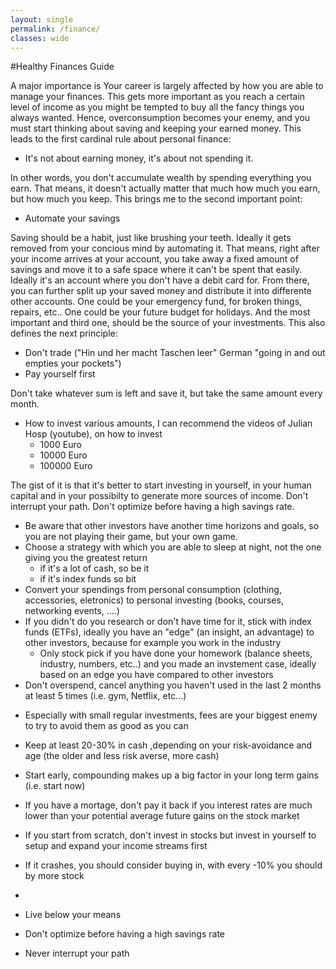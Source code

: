 ```yaml
---
layout: single
permalink: /finance/
classes: wide
---
```

#Healthy Finances Guide

A major importance is Your career is largely affected by how you are able to manage your finances. This gets more important
as you reach  a certain level of income as you might be tempted to buy all the fancy things you always wanted. 
Hence, overconsumption becomes your enemy, and you must start thinking about saving and keeping your earned money. 
This leads to the first cardinal rule about personal finance:

* It's not about earning money, it's about not spending it. 

In other words, you don't accumulate wealth by spending everything you earn. That means, it doesn't actually matter that much how much you earn, but how much you keep. 
This brings me to the second important point: 

*  Automate your savings

Saving should be a habit, just like brushing your teeth. Ideally it gets removed from your concious mind by automating it. That means, right after your income 
arrives at your account, you take away a fixed amount of savings and move it to a safe space where it can't be spent that easily. Ideally it's an account
where you don't have a debit card for. From there, you can further split up your saved money and distribute it into differente other accounts. One could 
be your emergency fund, for broken things, repairs, etc.. One could be your future budget for holidays. And the most important and third one, should be the source
of your investments. This also defines the next principle:

* Don't trade ("Hin und her macht Taschen leer" German "going in and out empties your pockets")
* Pay yourself first

Don't take whatever sum is left and save it, but take the same amount every month.

* How to invest various amounts, I can recommend the videos of Julian Hosp (youtube), on how to invest 
  - 1000 Euro
  - 10000 Euro
  - 100000 Euro
    


The gist of it is that it's better to start investing in yourself, in your human capital and in your possibilty to generate more sources of income. 
Don't interrupt your path. Don't optimize before having a high savings rate. 

* Be aware that other investors have another time horizons and goals, so you are not playing their game, but your own game.
* Choose a strategy with which you are able to sleep at night, not the one giving you the greatest return
    - if it's a lot of cash, so be it
    - if it's index funds so bit 
* Convert your spendings from personal consumption (clothing, accessories, eletronics) to personal investing (books, courses, networking events, ....)
* If you didn't do you research or don't have time for it, stick with index funds (ETFs), ideally you have an "edge" (an insight, an advantage) to other investors, because for example you work in the industry
    - Only stock pick if you have done your homework (balance sheets, industry, numbers, etc..) and you made an invstement case, ideally based on an edge you have
      compared to other investors
* Don't overspend, cancel anything you haven't used in the last 2 months at least 5 times (i.e. gym, Netflix, etc...)


- Especially with small regular investments, fees are your biggest enemy to try to avoid them as good as you can


- Keep at least 20-30% in cash ,depending on your risk-avoidance and age (the older and less risk averse, more cash)
- Start early, compounding makes up a big factor in your long term gains (i.e. start now)


- If you have a mortage, don't pay it back if you interest rates are much lower than your potential average future gains on the stock market
- If you start from scratch, don't invest in stocks but invest in yourself to setup and expand your income streams first
- If it crashes, you should consider buying in, with every -10% you should by more stock

- 
- Live below your means
- Don't optimize before having a high savings rate
- Never interrupt your path